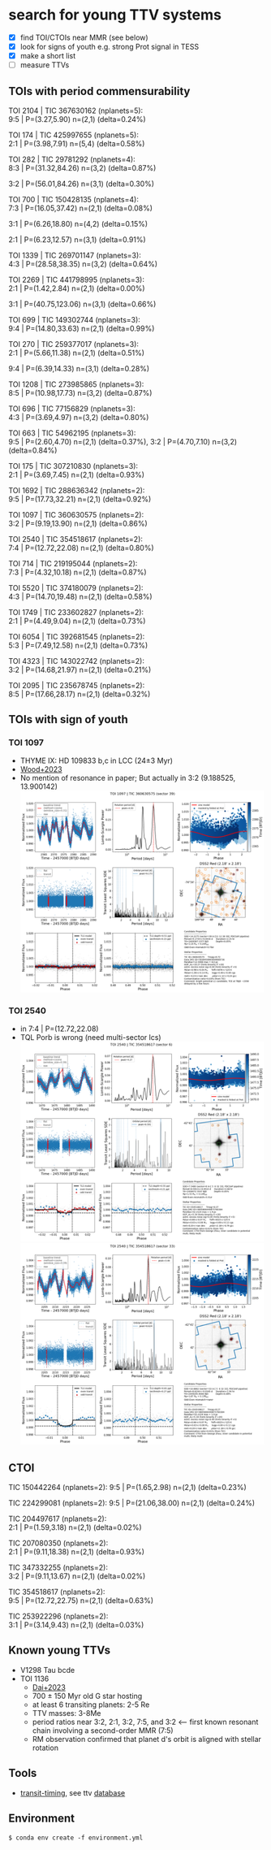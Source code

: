 # search for young TTV systems
- [x] find TOI/CTOIs near MMR (see below)
- [x] look for signs of youth e.g. strong Prot signal in TESS
- [x] make a short list 
- [ ] measure TTVs
 
## TOIs with period commensurability
TOI 2104 | TIC 367630162 (nplanets=5):<br>
9:5 | P=(3.27,5.90) n=(2,1) (delta=0.24%)

TOI 174 | TIC 425997655 (nplanets=5):<br>
2:1 | P=(3.98,7.91) n=(5,4) (delta=0.58%)

TOI 282 | TIC 29781292 (nplanets=4):<br>
8:3 | P=(31.32,84.26) n=(3,2) (delta=0.87%)

3:2 | P=(56.01,84.26) n=(3,1) (delta=0.30%)

TOI 700 | TIC 150428135 (nplanets=4):<br>
7:3 | P=(16.05,37.42) n=(2,1) (delta=0.08%)

3:1 | P=(6.26,18.80) n=(4,2) (delta=0.15%)

2:1 | P=(6.23,12.57) n=(3,1) (delta=0.91%)

TOI 1339 | TIC 269701147 (nplanets=3):<br>
4:3 | P=(28.58,38.35) n=(3,2) (delta=0.64%)

TOI 2269 | TIC 441798995 (nplanets=3):<br>
2:1 | P=(1.42,2.84) n=(2,1) (delta=0.00%)

3:1 | P=(40.75,123.06) n=(3,1) (delta=0.66%)

TOI 699 | TIC 149302744 (nplanets=3):<br>
9:4 | P=(14.80,33.63) n=(2,1) (delta=0.99%)

TOI 270 | TIC 259377017 (nplanets=3):<br>
2:1 | P=(5.66,11.38) n=(2,1) (delta=0.51%)

9:4 | P=(6.39,14.33) n=(3,1) (delta=0.28%)

TOI 1208 | TIC 273985865 (nplanets=3):<br>
8:5 | P=(10.98,17.73) n=(3,2) (delta=0.87%)

TOI 696 | TIC 77156829 (nplanets=3):<br>
4:3 | P=(3.69,4.97) n=(3,2) (delta=0.80%)

TOI 663 | TIC 54962195 (nplanets=3):<br>
9:5 | P=(2.60,4.70) n=(2,1) (delta=0.37%), 3:2 | P=(4.70,7.10) n=(3,2) (delta=0.84%)

TOI 175 | TIC 307210830 (nplanets=3):<br>
2:1 | P=(3.69,7.45) n=(2,1) (delta=0.93%)

TOI 1692 | TIC 288636342 (nplanets=2):<br>
9:5 | P=(17.73,32.21) n=(2,1) (delta=0.92%)

TOI 1097 | TIC 360630575 (nplanets=2):<br>
3:2 | P=(9.19,13.90) n=(2,1) (delta=0.86%)

TOI 2540 | TIC 354518617 (nplanets=2):<br>
7:4 | P=(12.72,22.08) n=(2,1) (delta=0.80%)

TOI 714 | TIC 219195044 (nplanets=2):<br>
7:3 | P=(4.32,10.18) n=(2,1) (delta=0.87%)

TOI 5520 | TIC 374180079 (nplanets=2):<br>
4:3 | P=(14.70,19.48) n=(2,1) (delta=0.58%)

TOI 1749 | TIC 233602827 (nplanets=2):<br>
2:1 | P=(4.49,9.04) n=(2,1) (delta=0.73%)

TOI 6054 | TIC 392681545 (nplanets=2):<br>
5:3 | P=(7.49,12.58) n=(2,1) (delta=0.73%)

TOI 4323 | TIC 143022742 (nplanets=2):<br>
3:2 | P=(14.68,21.97) n=(2,1) (delta=0.21%)

TOI 2095 | TIC 235678745 (nplanets=2):<br>
8:5 | P=(17.66,28.17) n=(2,1) (delta=0.32%)

## TOIs with sign of youth
### TOI 1097 
* THYME IX: HD 109833 b,c in LCC (24±3 Myr)
* [Wood+2023](https://ui.adsabs.harvard.edu/abs/2023AJ....165...85W/abstract)
* No mention of resonance in paper; But actually in 3:2 (9.188525, 13.900142)
![img](./tql/TOI1097_s39_pdcsap_sc.png)

### TOI 2540
* in 7:4 | P=(12.72,22.08)
* TQL Porb is wrong (need multi-sector lcs)
![img](./tql/TOI2540_s06_pdcsap_sc.png)
![img](./tql/TOI2540_s33_pdcsap_sc.png)


## CTOI
TIC 150442264 (nplanets=2):
9:5 | P=(1.65,2.98) n=(2,1) (delta=0.23%)

TIC 224299081 (nplanets=2):
9:5 | P=(21.06,38.00) n=(2,1) (delta=0.24%)

TIC 204497617 (nplanets=2):<br>
2:1 | P=(1.59,3.18) n=(2,1) (delta=0.02%)

TIC 207080350 (nplanets=2):<br>
2:1 | P=(9.11,18.38) n=(2,1) (delta=0.93%)

TIC 347332255 (nplanets=2):<br>
3:2 | P=(9.11,13.67) n=(2,1) (delta=0.02%)

TIC 354518617 (nplanets=2):<br>
9:5 | P=(12.72,22.75) n=(2,1) (delta=0.63%)

TIC 253922296 (nplanets=2):<br>
3:1 | P=(3.14,9.43) n=(2,1) (delta=0.03%)

## Known young TTVs
* V1298 Tau bcde
* TOI 1136
  - [Dai+2023](https://ui.adsabs.harvard.edu/abs/2023AJ....165...33D/abstract)
  -  700 ± 150 Myr old G star hosting 
  -  at least 6 transiting planets: 2-5 Re
  -  TTV masses: 3-8Me 
  -  period ratios near 3:2, 2:1, 3:2, 7:5, and 3:2 <-- first known resonant chain involving a second-order MMR (7:5)
  - RM observation confirmed that planet d's orbit is aligned with stellar rotation

## Tools
- [transit-timing](https://github.com/transit-timing/tt), see ttv [database](https://github.com/transit-timing/tt/blob/master/3_database/table4.csv)

## Environment
```shell
$ conda env create -f environment.yml
```

